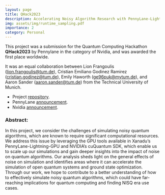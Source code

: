```yaml
---
layout: page
title: QHack2023
description: Accelerating Noisy Algorithm Research with PennyLane-Lightning and NVIDIA cuQuantum SDK
img: assets/img/runtime_sampling.pdf
importance: 2
category: Personal
---
```


This project was a submission for the Quantum Computing Hackathon __QHack2023__ by Pennylane in the category of Nvidia, and was awarded the first place worldwide. 

It was an equal collaboration between Lion Frangoulis (lion.frangoulis@tum.de), Cristian Emiliano Godinez Ramirez (cristian.godinez@tum.de), Emily Haworth (ge96puk@mytum.de), and Aaron Sander (aaron.sander@tum.de) from the Technical University of Munich.

* Project [repository](https://github.com/EmilianoG-byte/QHack2023).
* PennyLane [announcement](https://www.lmu.de/de/die-lmu/foerdern-und-unterstuetzen/deutschlandstipendium/verleihung-der-deutschlandstipendien-2022/index.html).
* Nvidia [announcement](https://developer.nvidia.com/blog/qhack-results-highlight-quantum-computing-applications-and-tools-on-gpus/).

### Abstract:
In this project, we consider the challenges of simulating noisy quantum algorithms, which are known to require significant computational resources. We address this issue by leveraging the GPU tools available in Xanadu’s PennyLane-Lightning-GPU and NVIDIA’s cuQuantum SDK, which enable us to scale up our simulations and gain deeper insights into the impact of noise on quantum algorithms. Our analysis sheds light on the general effects of noise on simulation and identifies areas where it can accelerate the simulation of open quantum systems and ground state optimization. Through our work, we hope to contribute to a better understanding of how to effectively simulate noisy quantum algorithms, which could have far-reaching implications for quantum computing and finding NISQ era use cases.